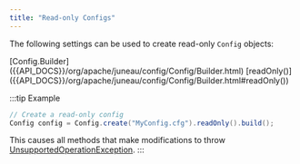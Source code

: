 ```yaml
---
title: "Read-only Configs"
---
```


The following settings can be used to create read-only `Config` objects:

<tree>
<node-0><java-class>[Config.Builder]({{API_DOCS}}/org/apache/juneau/config/Config/Builder.html)</java-class></node-0>
<node-1><java-method>[readOnly()]({{API_DOCS}}/org/apache/juneau/config/Config/Builder.html#readOnly())</java-method></node-1>
</tree>

:::tip Example
```java
// Create a read-only config
Config config = Config.create("MyConfig.cfg").readOnly().build();
```

This causes all methods that make modifications to throw [UnsupportedOperationException]({{API_DOCS}}/java/lang/UnsupportedOperationException.html).
:::